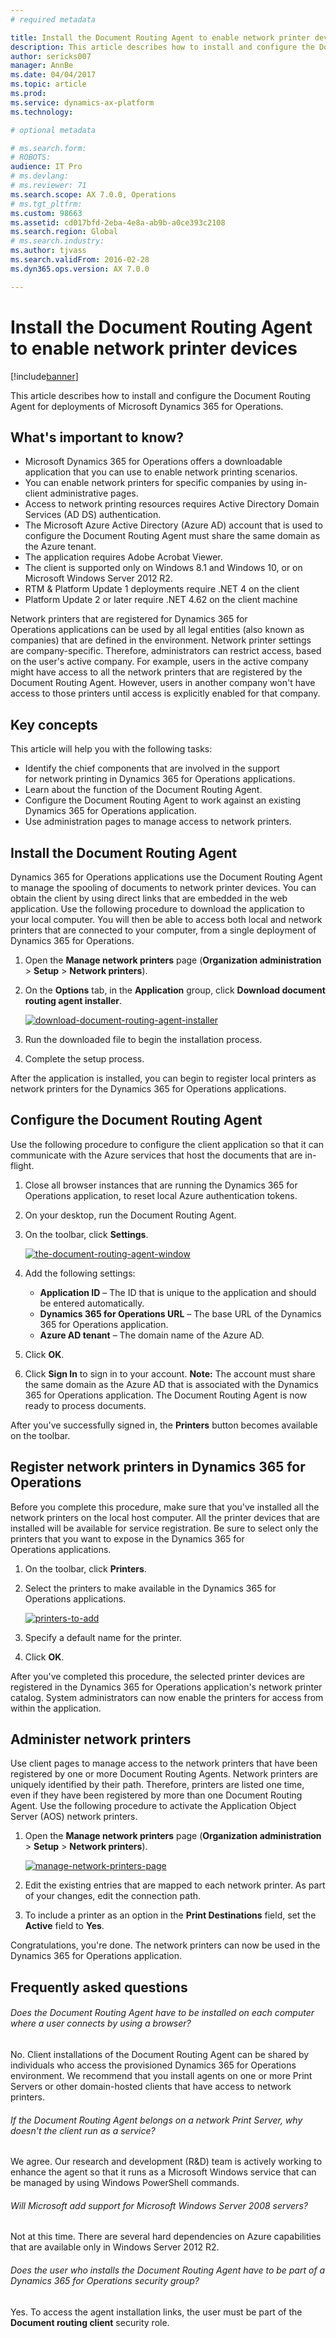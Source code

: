 ```yaml
---
# required metadata

title: Install the Document Routing Agent to enable network printer devices
description: This article describes how to install and configure the Document Routing Agent for deployments of Microsoft Dynamics 365 for Operations.
author: sericks007
manager: AnnBe
ms.date: 04/04/2017
ms.topic: article
ms.prod: 
ms.service: dynamics-ax-platform
ms.technology: 

# optional metadata

# ms.search.form: 
# ROBOTS: 
audience: IT Pro
# ms.devlang: 
# ms.reviewer: 71
ms.search.scope: AX 7.0.0, Operations
# ms.tgt_pltfrm: 
ms.custom: 98663
ms.assetid: cd017bfd-2eba-4e8a-ab9b-a0ce393c2108
ms.search.region: Global
# ms.search.industry: 
ms.author: tjvass
ms.search.validFrom: 2016-02-28
ms.dyn365.ops.version: AX 7.0.0

---
```


# Install the Document Routing Agent to enable network printer devices

[!include[banner](../includes/banner.md)]


This article describes how to install and configure the Document Routing Agent for deployments of Microsoft Dynamics 365 for Operations.

What's important to know?
-------------------------

-   Microsoft Dynamics 365 for Operations offers a downloadable application that you can use to enable network printing scenarios.
-   You can enable network printers for specific companies by using in-client administrative pages.
-   Access to network printing resources requires Active Directory Domain Services (AD DS) authentication.
-   The Microsoft Azure Active Directory (Azure AD) account that is used to configure the Document Routing Agent must share the same domain as the Azure tenant.
-   The application requires Adobe Acrobat Viewer.
-   The client is supported only on Windows 8.1 and Windows 10, or on Microsoft Windows Server 2012 R2.
-   RTM & Platform Update 1 deployments require .NET 4 on the client
-   Platform Update 2 or later require .NET 4.62 on the client machine

Network printers that are registered for Dynamics 365 for Operations applications can be used by all legal entities (also known as companies) that are defined in the environment. Network printer settings are company-specific. Therefore, administrators can restrict access, based on the user's active company. For example, users in the active company might have access to all the network printers that are registered by the Document Routing Agent. However, users in another company won't have access to those printers until access is explicitly enabled for that company.

## Key concepts
This article will help you with the following tasks:

-   Identify the chief components that are involved in the support for network printing in Dynamics 365 for Operations applications.
-   Learn about the function of the Document Routing Agent.
-   Configure the Document Routing Agent to work against an existing Dynamics 365 for Operations application.
-   Use administration pages to manage access to network printers.

## Install the Document Routing Agent
Dynamics 365 for Operations applications use the Document Routing Agent to manage the spooling of documents to network printer devices. You can obtain the client by using direct links that are embedded in the web application. Use the following procedure to download the application to your local computer. You will then be able to access both local and network printers that are connected to your computer, from a single deployment of Dynamics 365 for Operations.

1.  Open the **Manage network printers** page (**Organization administration** &gt; **Setup** &gt; **Network printers**).
2.  On the **Options** tab, in the **Application** group, click **Download document routing agent installer**. 
    
    [![download-document-routing-agent-installer](./media/download-document-routing-agent-installer.png)](./media/download-document-routing-agent-installer.png)

3.  Run the downloaded file to begin the installation process.
4.  Complete the setup process.

After the application is installed, you can begin to register local printers as network printers for the Dynamics 365 for Operations applications.

## Configure the Document Routing Agent
Use the following procedure to configure the client application so that it can communicate with the Azure services that host the documents that are in-flight.

1.  Close all browser instances that are running the Dynamics 365 for Operations application, to reset local Azure authentication tokens.
2.  On your desktop, run the Document Routing Agent.
3.  On the toolbar, click **Settings**. 
    
    [![the-document-routing-agent-window](./media/the-document-routing-agent-window.png)](./media/the-document-routing-agent-window.png)

4.  Add the following settings:
    -   **Application ID** – The ID that is unique to the application and should be entered automatically.
    -   **Dynamics 365 for Operations URL** – The base URL of the Dynamics 365 for Operations application.
    -   **Azure AD tenant** – The domain name of the Azure AD.

5.  Click **OK**.
6.  Click **Sign In** to sign in to your account. **Note:** The account must share the same domain as the Azure AD that is associated with the Dynamics 365 for Operations application. The Document Routing Agent is now ready to process documents.

After you've successfully signed in, the **Printers** button becomes available on the toolbar.

## Register network printers in Dynamics 365 for Operations
Before you complete this procedure, make sure that you've installed all the network printers on the local host computer. All the printer devices that are installed will be available for service registration. Be sure to select only the printers that you want to expose in the Dynamics 365 for Operations applications.

1.  On the toolbar, click **Printers**.
2.  Select the printers to make available in the Dynamics 365 for Operations applications. 
    
    [![printers-to-add](./media/printers-to-add.png)](./media/printers-to-add.png)

3.  Specify a default name for the printer.
4.  Click **OK**.

After you've completed this procedure, the selected printer devices are registered in the Dynamics 365 for Operations application's network printer catalog. System administrators can now enable the printers for access from within the application.

## Administer network printers
Use client pages to manage access to the network printers that have been registered by one or more Document Routing Agents. Network printers are uniquely identified by their path. Therefore, printers are listed one time, even if they have been registered by more than one Document Routing Agent. Use the following procedure to activate the Application Object Server (AOS) network printers.

1.  Open the **Manage network printers** page (**Organization administration** &gt; **Setup** &gt; **Network printers**). 

    [![manage-network-printers-page](./media/manage-network-printers-page.png)](./media/manage-network-printers-page.png)
    
2.  Edit the existing entries that are mapped to each network printer. As part of your changes, edit the connection path.
3.  To include a printer as an option in the **Print Destinations** field, set the **Active** field to **Yes**.

Congratulations, you're done. The network printers can now be used in the Dynamics 365 for Operations application.

## Frequently asked questions
###### Does the Document Routing Agent have to be installed on each computer where a user connects by using a browser?

No. Client installations of the Document Routing Agent can be shared by individuals who access the provisioned Dynamics 365 for Operations environment. We recommend that you install agents on one or more Print Servers or other domain-hosted clients that have access to network printers.

###### If the Document Routing Agent belongs on a network Print Server, why doesn't the client run as a service?

We agree. Our research and development (R&D) team is actively working to enhance the agent so that it runs as a Microsoft Windows service that can be managed by using Windows PowerShell commands.

###### Will Microsoft add support for Microsoft Windows Server 2008 servers?

Not at this time. There are several hard dependencies on Azure capabilities that are available only in Windows Server 2012 R2.

###### Does the user who installs the Document Routing Agent have to be part of a Dynamics 365 for Operations security group?

Yes. To access the agent installation links, the user must be part of the **Document routing client** security role.



